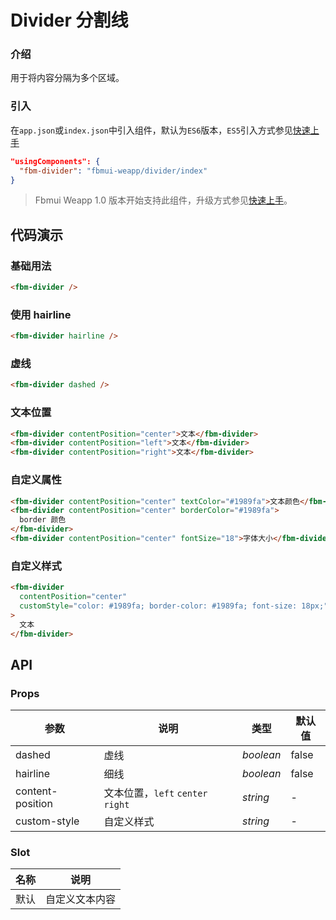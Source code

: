 # Divider 分割线

### 介绍

用于将内容分隔为多个区域。

### 引入

在`app.json`或`index.json`中引入组件，默认为`ES6`版本，`ES5`引入方式参见[快速上手](#/quickstart)

```json
"usingComponents": {
  "fbm-divider": "fbmui-weapp/divider/index"
}
```

> Fbmui Weapp 1.0 版本开始支持此组件，升级方式参见[快速上手](#/quickstart)。

## 代码演示

### 基础用法

```html
<fbm-divider />
```

### 使用 hairline

```html
<fbm-divider hairline />
```

### 虚线

```html
<fbm-divider dashed />
```

### 文本位置

```html
<fbm-divider contentPosition="center">文本</fbm-divider>
<fbm-divider contentPosition="left">文本</fbm-divider>
<fbm-divider contentPosition="right">文本</fbm-divider>
```

### 自定义属性

```html
<fbm-divider contentPosition="center" textColor="#1989fa">文本颜色</fbm-divider>
<fbm-divider contentPosition="center" borderColor="#1989fa">
  border 颜色
</fbm-divider>
<fbm-divider contentPosition="center" fontSize="18">字体大小</fbm-divider>
```

### 自定义样式

```html
<fbm-divider
  contentPosition="center"
  customStyle="color: #1989fa; border-color: #1989fa; font-size: 18px;"
>
  文本
</fbm-divider>
```

## API

### Props

| 参数             | 说明                              | 类型      | 默认值 |
| ---------------- | --------------------------------- | --------- | ------ |
| dashed           | 虚线                              | _boolean_ | false  |
| hairline         | 细线                              | _boolean_ | false  |
| content-position | 文本位置，`left` `center` `right` | _string_  | -      |
| custom-style     | 自定义样式                        | _string_  | -      |

### Slot

| 名称 | 说明           |
| ---- | -------------- |
| 默认 | 自定义文本内容 |
